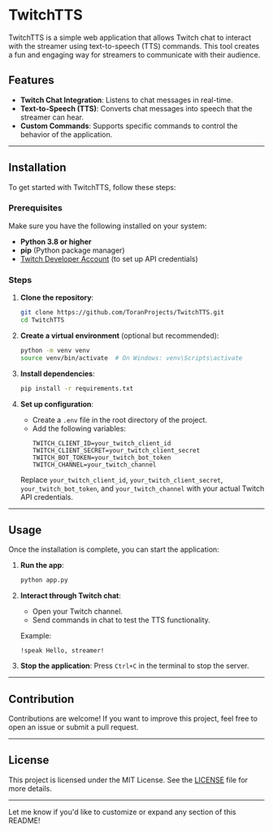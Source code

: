 # TwitchTTS

TwitchTTS is a simple web application that allows Twitch chat to interact with the streamer using text-to-speech (TTS) commands. This tool creates a fun and engaging way for streamers to communicate with their audience.

## Features

- **Twitch Chat Integration**: Listens to chat messages in real-time.
- **Text-to-Speech (TTS)**: Converts chat messages into speech that the streamer can hear.
- **Custom Commands**: Supports specific commands to control the behavior of the application.

---

## Installation

To get started with TwitchTTS, follow these steps:

### Prerequisites

Make sure you have the following installed on your system:
- **Python 3.8 or higher**
- **pip** (Python package manager)
- [Twitch Developer Account](https://dev.twitch.tv/) (to set up API credentials)

### Steps

1. **Clone the repository**:
   ```bash
   git clone https://github.com/ToranProjects/TwitchTTS.git
   cd TwitchTTS
   ```

2. **Create a virtual environment** (optional but recommended):
   ```bash
   python -m venv venv
   source venv/bin/activate  # On Windows: venv\Scripts\activate
   ```

3. **Install dependencies**:
   ```bash
   pip install -r requirements.txt
   ```

4. **Set up configuration**:
   - Create a `.env` file in the root directory of the project.
   - Add the following variables:
     ```env
     TWITCH_CLIENT_ID=your_twitch_client_id
     TWITCH_CLIENT_SECRET=your_twitch_client_secret
     TWITCH_BOT_TOKEN=your_twitch_bot_token
     TWITCH_CHANNEL=your_twitch_channel
     ```
   Replace `your_twitch_client_id`, `your_twitch_client_secret`, `your_twitch_bot_token`, and `your_twitch_channel` with your actual Twitch API credentials.

---

## Usage

Once the installation is complete, you can start the application:

1. **Run the app**:
   ```bash
   python app.py
   ```

2. **Interact through Twitch chat**:
   - Open your Twitch channel.
   - Send commands in chat to test the TTS functionality. 
   
   Example:
   ```
   !speak Hello, streamer!
   ```

3. **Stop the application**:
   Press `Ctrl+C` in the terminal to stop the server.

---

## Contribution

Contributions are welcome! If you want to improve this project, feel free to open an issue or submit a pull request.

---

## License

This project is licensed under the MIT License. See the [LICENSE](LICENSE) file for more details.

---

Let me know if you'd like to customize or expand any section of this README!
